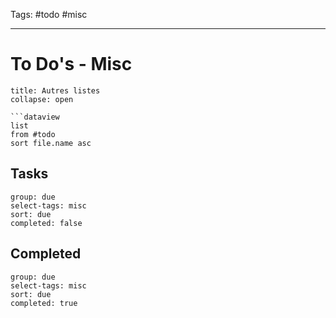 Tags: #todo #misc

---

# To Do's - Misc

```ad-info
title: Autres listes
collapse: open

```dataview
list
from #todo 
sort file.name asc
```

## Tasks

```tq
group: due
select-tags: misc
sort: due
completed: false
````

## Completed

```tq
group: due
select-tags: misc
sort: due
completed: true
````